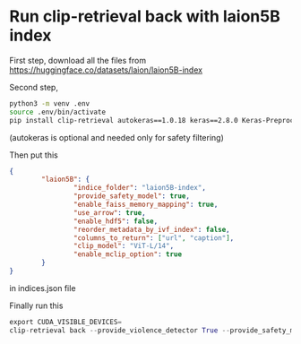 # Run clip-retrieval back with laion5B index

First step, download all the files from https://huggingface.co/datasets/laion/laion5B-index

Second step,

```bash
python3 -m venv .env
source .env/bin/activate
pip install clip-retrieval autokeras==1.0.18 keras==2.8.0 Keras-Preprocessing==1.1.2 tensorflow==2.8.0`
```

(autokeras is optional and needed only for safety filtering)

Then put this

```json
{
        "laion5B": {
                "indice_folder": "laion5B-index",
                "provide_safety_model": true,
                "enable_faiss_memory_mapping": true,
                "use_arrow": true,
                "enable_hdf5": false,
                "reorder_metadata_by_ivf_index": false,
                "columns_to_return": ["url", "caption"],
                "clip_model": "ViT-L/14",
                "enable_mclip_option": true
        }
}
```

in indices.json file

Finally run this

```python
export CUDA_VISIBLE_DEVICES=
clip-retrieval back --provide_violence_detector True --provide_safety_model True  --clip_model="ViT-L/14" --default_backend="http://localhost:1234/" --port 1234 --indices-paths indices.json --use_arrow True --enable_faiss_memory_mapping True --columns_to_return='["url", "caption", "md5"]'
```

